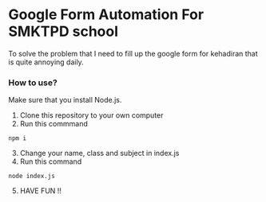 # Google Form Automation For SMKTPD school

To solve the problem that I need to fill up the google form for kehadiran that is quite annoying daily.

### How to use?
Make sure that you install Node.js.

1. Clone this repository to your own computer
2. Run this commmand

```
npm i
```

3. Change your name, class and subject in index.js
4. Run this command

```
node index.js
```

5. HAVE FUN !!